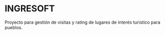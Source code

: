 # INGRESOFT
Proyecto para gestión de visitas y rating de lugares de interés turistico para pueblos. 
